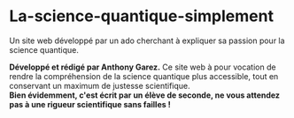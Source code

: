 # La-science-quantique-simplement
Un site web développé par un ado cherchant à expliquer sa passion pour la science quantique.

**Développé et rédigé par Anthony Garez.**
Ce site web à pour vocation de rendre la compréhension de la science quantique plus accessible, tout en conservant un maximum de justesse scientifique. <br>
**Bien évidemment, c'est écrit par un élève de seconde, ne vous attendez pas à une rigueur scientifique sans failles !**
